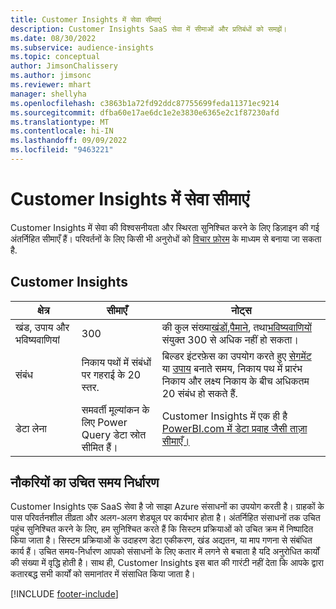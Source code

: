 ```yaml
---
title: Customer Insights में सेवा सीमाएं
description: Customer Insights SaaS सेवा में सीमाओं और प्रतिबंधों को समझें।
ms.date: 08/30/2022
ms.subservice: audience-insights
ms.topic: conceptual
author: JimsonChalissery
ms.author: jimsonc
ms.reviewer: mhart
manager: shellyha
ms.openlocfilehash: c3863b1a72fd92ddc87755699feda11371ec9214
ms.sourcegitcommit: dfba60e17ae6dc1e2e3830e6365e2c1f87230afd
ms.translationtype: MT
ms.contentlocale: hi-IN
ms.lasthandoff: 09/09/2022
ms.locfileid: "9463221"
---
```

# <a name="service-limits-in-customer-insights"></a>Customer Insights में सेवा सीमाएं

 Customer Insights में सेवा की विश्वसनीयता और स्थिरता सुनिश्चित करने के लिए डिज़ाइन की गई अंतर्निहित सीमाएँ हैं। परिवर्तनों के लिए किसी भी अनुरोधों को [विचार फ़ोरम](https://go.microsoft.com/fwlink/?linkid=2074172) के माध्यम से बनाया जा सकता है.

## <a name="customer-insights"></a>Customer Insights

| क्षेत्र  | सीमाएँ  | नोट्स |
|-------------|---------------------------------------------------------------------|---------------------------------------------------------------------|
| खंड, उपाय और भविष्यवाणियां | 300  | की कुल संख्या[खंडों](segments.md),[पैमाने](measures.md), तथा[भविष्यवाणियों](predictions-overview.md) संयुक्त 300 से अधिक नहीं हो सकता।  |
| संबंध | निकाय पथों में संबंधों पर गहराई के 20 स्तर. | बिल्डर इंटरफ़ेस का उपयोग करते हुए [सेगमेंट](segments.md) या [उपाय](measures.md) बनाते समय, निकाय पथ में प्रारंभ निकाय और लक्ष्य निकाय के बीच अधिकतम 20 संबंध हो सकते हैं.  |
|डेटा लेना| समवर्ती मूल्यांकन के लिए Power Query डेटा स्रोत सीमित हैं। | Customer Insights में एक ही है [PowerBI.com में डेटा प्रवाह जैसी ताज़ा सीमाएँ।](/power-query/power-query-online-limits#refresh-limits) |

## <a name="fair-scheduling-of-jobs"></a>नौकरियों का उचित समय निर्धारण

Customer Insights एक SaaS सेवा है जो साझा Azure संसाधनों का उपयोग करती है। ग्राहकों के पास परिवर्तनशील तीव्रता और अलग-अलग शेड्यूल पर कार्यभार होता है। अंतर्निहित संसाधनों तक उचित पहुंच सुनिश्चित करने के लिए, हम सुनिश्चित करते हैं कि सिस्टम प्रक्रियाओं को उचित क्रम में निष्पादित किया जाता है। सिस्टम प्रक्रियाओं के उदाहरण डेटा एकीकरण, खंड अद्यतन, या माप गणना से संबंधित कार्य हैं। उचित समय-निर्धारण आपको संसाधनों के लिए कतार में लगने से बचाता है यदि अनुरोधित कार्यों की संख्या में वृद्धि होती है। साथ ही, Customer Insights इस बात की गारंटी नहीं देता कि आपके द्वारा कतारबद्ध सभी कार्यों को समानांतर में संसाधित किया जाता है।

[!INCLUDE [footer-include](includes/footer-banner.md)]
